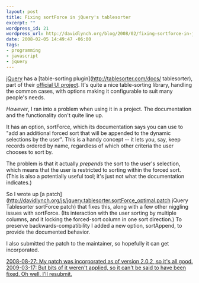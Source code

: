 ```yaml
--- 
layout: post
title: Fixing sortForce in jQuery's tablesorter
excerpt: ""
wordpress_id: 21
wordpress_url: http://davidlynch.org/blog/2008/02/fixing-sortforce-in-jquerys-tablesorter/
date: 2008-02-05 14:49:47 -06:00
tags: 
- programming
- javascript
- jquery
---
```

[jQuery](http://www.jquery.com) has a [table-sorting plugin](http://tablesorter.com/docs/ tablesorter), part of their [official UI project](http://ui.jquery.com/). It's quite a nice table-sorting library, handling the common cases, with options making it configurable to suit many people's needs.

*However*, I ran into a problem when using it in a project. The documentation and the functionality don't quite line up.

It has an option, sortForce, which its documentation says you can use to "add an additional forced sort that will be appended to the dynamic selections by the user". This is a handy concept -- it lets you, say, keep records ordered by name, regardless of which other criteria the user chooses to sort by.

The problem is that it actually *prepends* the sort to the user's selection, which means that the user is restricted to sorting within the forced sort. (This is also a potentially useful tool; it's just not what the documentation indicates.)

So I wrote up [a patch](http://davidlynch.org/js/jquery.tablesorter.sortForce_optimal.patch jQuery Tablesorter sortForce patch) that fixes this, along with a few other niggling issues with sortForce. (Its interaction with the user sorting by multiple columns, and it locking the forced-sort column in one sort direction.)  To preserve backwards-compatibility I added a new option, sortAppend, to provide the documented behavior.

I also submitted the patch to the maintainer, so hopefully it can get incorporated.

<ins>2008-08-27: My patch was incorporated as of version 2.0.2, so it's all good.</ins>
<ins>2009-03-17: But bits of it weren't applied, so it can't be said to have been fixed. Oh well. I'll resubmit.</ins>
